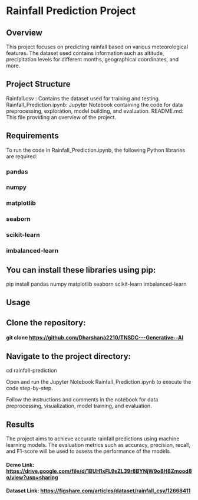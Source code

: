 # Rainfall Prediction Project
## Overview
This project focuses on predicting rainfall based on various meteorological features. The dataset used contains information such as altitude, precipitation levels for different months, geographical coordinates, and more.

## Project Structure
 Rainfall.csv  : Contains the dataset used for training and testing.
 Rainfall_Prediction.ipynb: Jupyter Notebook containing the code for data preprocessing, exploration, model building, and evaluation.
 README.md: This file providing an overview of the project.
## Requirements
To run the code in Rainfall_Prediction.ipynb, the following Python libraries are required:

### pandas  

### numpy

### matplotlib

### seaborn

### scikit-learn

### imbalanced-learn

## You can install these libraries using pip:

pip install pandas numpy matplotlib seaborn scikit-learn imbalanced-learn

## Usage
## Clone the repository:
#### git clone https://github.com/Dharshana2210/TNSDC---Generative--AI

## Navigate to the project directory:
cd rainfall-prediction

Open and run the Jupyter Notebook Rainfall_Prediction.ipynb to execute the code step-by-step.

Follow the instructions and comments in the notebook for data preprocessing, visualization, model training, and evaluation.

## Results
The project aims to achieve accurate rainfall predictions using machine learning models. The evaluation metrics such as accuracy, precision, recall, and F1-score will be used to assess the performance of the models.

#### Demo Link: https://drive.google.com/file/d/1BUH1xFL9sZL39r8BYNjW9o8H8Zmood8o/view?usp=sharing

#### Dataset Link: https://figshare.com/articles/dataset/rainfall_csv/12668411

